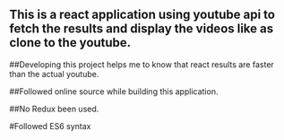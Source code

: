 ## This is a react application using youtube api to fetch the results and display the videos like as clone to the youtube.


##Developing this project helps me to know that react results are faster than the actual youtube.

##Followed online source while building this application.

##No Redux been used.

#Followed ES6 syntax
